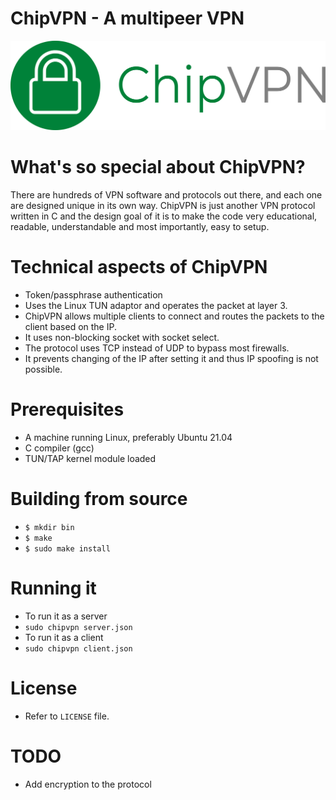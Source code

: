 # ChipVPN - A multipeer VPN 
![logo](https://github.com/coldchip/chipvpn/raw/master/docs/chipvpn.png)

# What's so special about ChipVPN?
There are hundreds of VPN software and protocols out there, and each one are designed unique in its own way. ChipVPN is just another VPN protocol written in C and the design goal of it is to make the code very educational, readable, understandable and most importantly, easy to setup. 

# Technical aspects of ChipVPN
- Token/passphrase authentication
- Uses the Linux TUN adaptor and operates the packet at layer 3. 
- ChipVPN allows multiple clients to connect and routes the packets to the client based on the IP.
- It uses non-blocking socket with socket select. 
- The protocol uses TCP instead of UDP to bypass most firewalls.
- It prevents changing of the IP after setting it and thus IP spoofing is not possible. 
# Prerequisites
- A machine running Linux, preferably Ubuntu 21.04
- C compiler (gcc)
- TUN/TAP kernel module loaded

# Building from source
- `$ mkdir bin`
- `$ make`
- `$ sudo make install`

# Running it
- To run it as a server
- `sudo chipvpn server.json`
- To run it as a client
- `sudo chipvpn client.json`

# License
- Refer to `LICENSE` file. 

# TODO
- Add encryption to the protocol